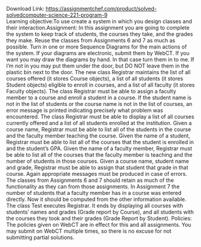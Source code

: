 Download Link: https://assignmentchef.com/product/solved-solvedcomputer-science-221-program-9
<br>
Learning objective:To use create a system in which you design classes and their interaction.Assignment: In this assignment you are going to complete the system to keep track of students, the courses they take, and the grades they make. Reuse the classes from Assignments 6 and 7 as much as possible. Turn in one or more Sequence Diagrams for the main actions of the system. If your diagrams are electronic, submit them by WebCT. If you want you may draw the diagrams by hand. In that case turn them in to me. If I’m not in you may put them under the door, but DO NOT leave them in the plastic bin next to the door. The new class Registrar maintains the list of all courses offered (it stores Course objects), a list of all students (it stores Student objects) eligible to enroll in courses, and a list of all faculty (it stores Faculty objects). The class Registrar must be able to assign a faculty member to a course and enroll a student in a course. If the student name is not in the list of students or the course name is not in the list of courses, an error message is printed indicating precisely what problem was encountered. The class Registrar must be able to display a list of all courses currently offered and a list of all students enrolled at the institution. Given a course name, Registrar must be able to list all of the students in the course and the faculty member teaching the course. Given the name of a student, Registrar must be able to list all of the courses that the student is enrolled in and the student’s GPA. Given the name of a faculty member, Registrar must be able to list all of the courses that the faculty member is teaching and the number of students in those courses. Given a course name, student name and grade, Registrar must be able to assign that student that grade in that course. Again appropriate messages must be produced in case of errors. The classes from Assignments 6 and 7 should retain as much of the functionality as they can from those assignments. In Assignment 7 the number of students that a faculty member has in a course was entered directly. Now it should be computed from the other information available. The class Test executes Registrar. It ends by displaying all courses with students’ names and grades (Grade report by Course), and all students with the courses they took and their grades (Grade Report by Student). Policies: The policies given on WebCT are in effect for this and all assignments. You may submit on WebCT multiple times, so there is no excuse for not submitting partial solutions.